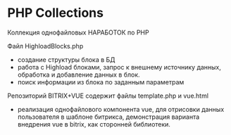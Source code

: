# PHP Collections
Коллекция однофайловых НАРАБОТОК по PHP

Файл HighloadBlocks.php  
- создание структуры блока в БД
- работа с Highload блоками, запрос к внешнему источнику данных, обработка и добавление данных в блок.
- поиск информации из блока по заданным параметрам

Репозиторий BITRIX+VUE содержит файлы template.php и vue.html
- реализация однофайлового компонента vue, для отрисовки данных пользователя в шаблоне битрикса, демонстрация варианта внедрения vue в bitrix, как сторонней библиотеки.
